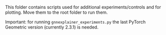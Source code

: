 This folder contains scripts used for additional experiments/controls and for plotting. Move them to the root folder to run them.

Important: for running ```gnnexplainer_experiments.py``` the last PyTorch Geometric version (currently 2.3.1) is needed.
